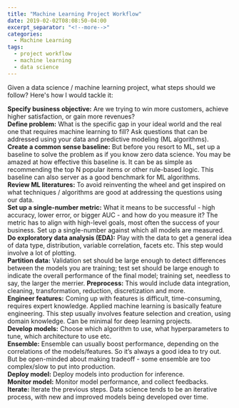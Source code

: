 ```yaml
---
title: "Machine Learning Project Workflow"
date: 2019-02-02T08:08:50-04:00
excerpt_separator: "<!--more-->"
categories:
  - Machine Learning
tags:
  - project workflow
  - machine learning
  - data science
---
```


Given a data science / machine learning project, what steps should we follow? Here's how I would tackle it:

<!--more-->



<strong>Specify business objective:</strong> Are we trying to win more customers, achieve higher satisfaction, or gain more revenues?<br/>
<strong>Define problem:</strong> What is the specific gap in your ideal world and the real one that requires machine learning to fill? Ask questions that can be addressed using your data and predictive modeling (ML algorithms).<br/>
<strong>Create a common sense baseline:</strong> But before you resort to ML, set up a baseline to solve the problem as if you know zero data science. You may be amazed at how effective this baseline is. It can be as simple as recommending the top N popular items or other rule-based logic. This baseline can also server as a good benchmark for ML algorithms.<br/>
<strong>Review ML literatures:</strong> To avoid reinventing the wheel and get inspired on what techniques / algorithms are good at addressing the questions using our data.<br/>
<strong>Set up a single-number metric:</strong> What it means to be successful - high accuracy, lower error, or bigger AUC - and how do you measure it? The metric has to align with high-level goals, most often the success of your business. Set up a single-number against which all models are measured.<br/>
<strong>Do exploratory data analysis (EDA):</strong> Play with the data to get a general idea of data type, distribution, variable correlation, facets etc. This step would involve a lot of plotting.<br/>
<strong>Partition data:</strong> Validation set should be large enough to detect differences between the models you are training; test set should be large enough to indicate the overall performance of the final model; training set, needless to say, the larger the merrier.
<strong>Preprocess:</strong> This would include data integration, cleaning, transformation, reduction, discretization and more.<br/>
<strong>Engineer features:</strong> Coming up with features is difficult, time-consuming, requires expert knowledge. Applied machine learning is basically feature engineering. This step usually involves feature selection and creation, using domain knowledge. Can be minimal for deep learning projects.<br/>
<strong>Develop models:</strong> Choose which algorithm to use, what hyperparameters to tune, which architecture to use etc.<br/>
<strong>Ensemble:</strong> Ensemble can usually boost performance, depending on the correlations of the models/features. So it’s always a good idea to try out. But be open-minded about making tradeoff - some ensemble are too complex/slow to put into production.<br/>
<strong>Deploy model:</strong> Deploy models into production for inference.<br/>
<strong>Monitor model:</strong> Monitor model performance, and collect feedbacks.<br/>
<strong>Iterate:</strong> Iterate the previous steps. Data science tends to be an iterative process, with new and improved models being developed over time.
